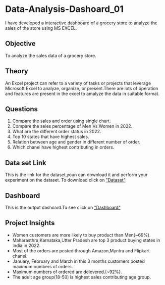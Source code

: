 # Data-Analysis-Dashoard_01
I have developed a interactive dashboard of a grocery store to analyze the sales of the store using MS EXCEL.

## Objective
To analyze the sales data of a grocery store.

## Theory
An Excel project can refer to a variety of tasks or projects that leverage Microsoft Excel to analyze, organize, or present.There are lots of operation and features are present in the excel to amalyze the data in suitable format.

## Questions
1. Compare the sales and order using single chart.
2. Compare the seles percentage of Men Vs Women in 2022.
3. What are the different order status in 2022.
4. Top 10 states that have highest sales.
5. Relation between age and gender in different number of order.
6. Which chanel have highest contributing in orders.

## Data set Link
This is the link for the dataset,youn can download it and perform your experiment on the dataset.
To download click on 
<a href="https://github.com/biswanathkar-24/Data-Analysis-Dashoard_01/blob/main/Grocery%20Store%20Data%20Analysis.xlsx">"Dataset"</a>

## Dashboard
This is the output dashoard.To see click on 
<a href="https://github.com/biswanathkar-24/Data-Analysis-Dashoard_01/blob/main/grocery%20store%20dashboard.png">"Dashboard"</a>


## Project Insights
- Women customers are more likely to buy product than Men(~69%).
- Maharasthra,Karnataka,Utter Pradesh are top 3 product buying states in India in 2022.
- Most of the orders are posted through Amazon,Myntra and Flipkart chanel.
- January, February and March in this 3 months customers posted maximum numbers of orders.
- Maximum numbers of ordered are delevered.(~92%).
- The adult age group(18-50) is highest sales contributing age group.

